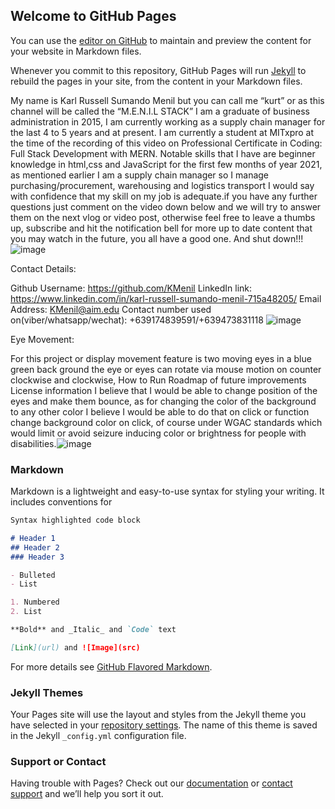 ## Welcome to GitHub Pages

You can use the [editor on GitHub](https://github.com/KMenil/EM/edit/gh-pages/index.md) to maintain and preview the content for your website in Markdown files.

Whenever you commit to this repository, GitHub Pages will run [Jekyll](https://jekyllrb.com/) to rebuild the pages in your site, from the content in your Markdown files.

My name is Karl Russell Sumando Menil but you can call me “kurt” or as this channel will be called the “M.E.N.I.L STACK”  I am a graduate of business administration in 2015, I am currently working as a supply chain manager for the last 4 to 5 years and at present. I am currently a student at MITxpro at the time of the recording of  this video on Professional Certificate in Coding: Full Stack Development with MERN. Notable skills that I have are beginner knowledge in html,css and JavaScript for the first few months of year 2021, as mentioned earlier I am a supply chain manager so I manage purchasing/procurement, warehousing and logistics transport I would say with confidence that my skill on my job is adequate.if you have any further questions just comment on the video down below and we will try to answer them on the next vlog or video post, otherwise feel free to leave a thumbs up, subscribe and hit the notification bell for more up to date content that you may watch in the future, you all have a good one. And shut down!!!![image](https://user-images.githubusercontent.com/76236743/110276055-57267380-800d-11eb-8f4b-0c934bfef1be.png)


Contact Details:

Github Username: https://github.com/KMenil
LinkedIn link: https://www.linkedin.com/in/karl-russell-sumando-menil-715a48205/
Email Address: KMenil@aim.edu
Contact number used on(viber/whatsapp/wechat): +639174839591/+639473831118
![image](https://user-images.githubusercontent.com/76236743/110276043-4c6bde80-800d-11eb-8f74-813bb1e2b14b.png)

Eye Movement:

For this project or display movement feature is two moving eyes in a blue green back ground the eye or eyes can rotate via mouse motion on counter clockwise and clockwise, How to Run Roadmap of future improvements License information I believe that I would be able to change position of the eyes and make them bounce, as for changing the color of the background to any other color I believe I would be able to do that on click or function change background color on click, of course under WGAC standards which would limit or avoid seizure inducing color or brightness for people with disabilities.![image](https://user-images.githubusercontent.com/76236743/110277566-75da3980-8010-11eb-89d2-4cc1fb67d02b.png)


### Markdown

Markdown is a lightweight and easy-to-use syntax for styling your writing. It includes conventions for

```markdown
Syntax highlighted code block

# Header 1
## Header 2
### Header 3

- Bulleted
- List

1. Numbered
2. List

**Bold** and _Italic_ and `Code` text

[Link](url) and ![Image](src)
```

For more details see [GitHub Flavored Markdown](https://guides.github.com/features/mastering-markdown/).

### Jekyll Themes

Your Pages site will use the layout and styles from the Jekyll theme you have selected in your [repository settings](https://github.com/KMenil/EM/settings). The name of this theme is saved in the Jekyll `_config.yml` configuration file.

### Support or Contact

Having trouble with Pages? Check out our [documentation](https://docs.github.com/categories/github-pages-basics/) or [contact support](https://support.github.com/contact) and we’ll help you sort it out.
